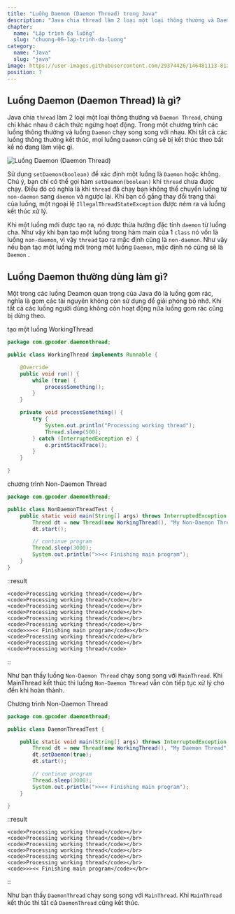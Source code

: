 ```yaml
---
title: "Luồng Daemon (Daemon Thread) trong Java"
description: "Java chia thread làm 2 loại một loại thông thường và Daemon Thread, chúng chỉ khác nhau ở cách thức ngừng hoạt động. Trong một chương trình các luồng thông thường và luồng Daemon chạy song song với nhau. Khi tất cả các luồng thông thường kết thúc, mọi luồng Daemon cũng sẽ bị kết thúc theo bất kể nó đang làm việc gì"
chapter:
  name: "Lập trình đa luồng"
  slug: "chuong-06-lap-trinh-da-luong"
category:
  name: "Java"
  slug: "java"
image: https://user-images.githubusercontent.com/29374426/146481113-81aab741-c1b0-4f17-9280-fb7c393c86db.png
position: 7
---
```


## Luồng Daemon (Daemon Thread) là gì?

Java chia `thread` làm 2 loại một loại thông thường và `Daemon Thread`, chúng chỉ khác nhau ở cách thức ngừng hoạt động. Trong một chương trình các luồng thông thường và luồng `Daemon` chạy song song với nhau. Khi tất cả các luồng thông thường kết thúc, mọi luồng `Daemon` cũng sẽ bị kết thúc theo bất kể nó đang làm việc gì.

![Luồng Daemon (Daemon Thread)](https://user-images.githubusercontent.com/29374426/146481113-81aab741-c1b0-4f17-9280-fb7c393c86db.png)

Sử dụng `setDaemon(boolean)` để xác định một luồng là `Daemon` hoặc không. Chú ý, bạn chỉ có thể gọi hàm `setDeamon(boolean)` khi `thread` chưa được chạy. Điều đó có nghĩa là khi `thread` đã chạy bạn không thể chuyển luồng từ `non-daemon` sang `daemon` và ngược lại. Khi bạn cố gắng thay đổi trạng thái của luồng, một ngoại lệ `IllegalThreadStateException` được ném ra và luồng kết thúc xử lý.

Khi một luồng mới được tạo ra, nó được thừa hưởng đặc tính `daemon` từ luồng cha. Như vậy khi bạn tạo một luồng trong hàm main của 1 `class` nó vốn là luồng `non-daemon`, vì vậy `thread` tạo ra mặc định cũng là `non-daemon`. Như vậy nếu bạn tạo một luồng mới trong một luồng `Daemon`, mặc định nó cũng sẽ là `Daemon` .

## Luồng Daemon thường dùng làm gì?

Một trong các luồng Deamon quan trọng của Java đó là luồng gom rác, nghĩa là gom các tài nguyên không còn sử dụng để giải phóng bộ nhớ. Khi tất cả các luồng người dùng không còn hoạt động nữa luồng gom rác cũng bị dừng theo.

<div class="example">tạo một luồng WorkingThread</div>

```java
package com.gpcoder.daemonthread;

public class WorkingThread implements Runnable {

    @Override
    public void run() {
        while (true) {
            processSomething();
        }
    }

    private void processSomething() {
        try {
            System.out.println("Processing working thread");
            Thread.sleep(500);
        } catch (InterruptedException e) {
            e.printStackTrace();
        }
    }

}
```

<div class="example">chương trình Non-Daemon Thread</div>

```java
package com.gpcoder.daemonthread;

public class NonDaemonThreadTest {
    public static void main(String[] args) throws InterruptedException {
        Thread dt = new Thread(new WorkingThread(), "My Non-Daemon Thread");
        dt.start();

        // continue program
        Thread.sleep(3000);
        System.out.println(">><< Finishing main program");
    }
}
```

::result

    <code>Processing working thread</code></br>
    <code>Processing working thread</code></br>
    <code>Processing working thread</code></br>
    <code>Processing working thread</code></br>
    <code>Processing working thread</code></br>
    <code>Processing working thread</code></br>
    <code>>><< Finishing main program</code></br>
    <code>Processing working thread</code></br>
    <code>Processing working thread</code></br>
    <code>Processing working thread</code>

::

Như bạn thấy luồng `Non-Daemon Thread` chạy song song với `MainThread`. Khi MainThread kết thúc thì luồng `Non-Daemon Thread` vẫn còn tiếp tục xử lý cho đến khi hoàn thành.

<div class="example">Chương trình Non-Daemon Thread</div>

```java
package com.gpcoder.daemonthread;

public class DaemonThreadTest {

    public static void main(String[] args) throws InterruptedException {
        Thread dt = new Thread(new WorkingThread(), "My Daemon Thread");
        dt.setDaemon(true);
        dt.start();

        // continue program
        Thread.sleep(3000);
        System.out.println(">><< Finishing main program");
    }

}
```

::result

    <code>Processing working thread</code></br>
    <code>Processing working thread</code></br>
    <code>Processing working thread</code></br>
    <code>Processing working thread</code></br>
    <code>Processing working thread</code></br>
    <code>Processing working thread</code></br>
    <code>>><< Finishing main program</code></br>

::

Như bạn thấy `DaemonThread` chạy song song với `MainThread`. Khi `MainThread` kết thúc thì tất cả `DaemonThread` cũng kết thúc.
